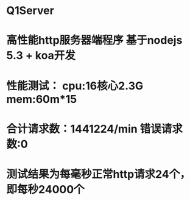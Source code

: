 ﻿# Q1Server
# 高性能http服务器端程序 基于nodejs 5.3 + koa开发 
# 性能测试： cpu:16核心2.3G mem:60m*15 
# 合计请求数：1441224/min 错误请求数:0 
# 测试结果为每毫秒正常http请求24个，即每秒24000个

